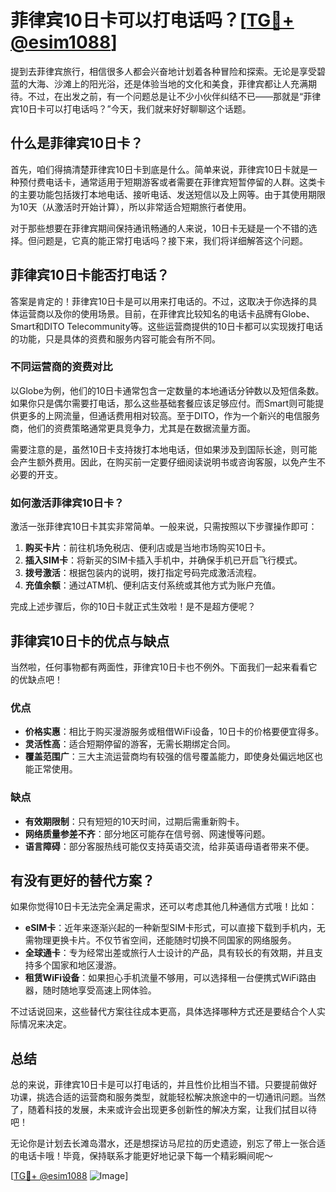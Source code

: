 # 菲律宾10日卡可以打电话吗？[[TG💪+ @esim1088](https://t.me/s/esim1088)]

提到去菲律宾旅行，相信很多人都会兴奋地计划着各种冒险和探索。无论是享受碧蓝的大海、沙滩上的阳光浴，还是体验当地的文化和美食，菲律宾都让人充满期待。不过，在出发之前，有一个问题总是让不少小伙伴纠结不已——那就是“菲律宾10日卡可以打电话吗？”今天，我们就来好好聊聊这个话题。

## 什么是菲律宾10日卡？

首先，咱们得搞清楚菲律宾10日卡到底是什么。简单来说，菲律宾10日卡就是一种预付费电话卡，通常适用于短期游客或者需要在菲律宾短暂停留的人群。这类卡的主要功能包括拨打本地电话、接听电话、发送短信以及上网等。由于其使用期限为10天（从激活时开始计算），所以非常适合短期旅行者使用。

对于那些想要在菲律宾期间保持通讯畅通的人来说，10日卡无疑是一个不错的选择。但问题是，它真的能正常打电话吗？接下来，我们将详细解答这个问题。

## 菲律宾10日卡能否打电话？

答案是肯定的！菲律宾10日卡是可以用来打电话的。不过，这取决于你选择的具体运营商以及你的使用场景。目前，在菲律宾比较知名的电话卡品牌有Globe、Smart和DITO Telecommunity等。这些运营商提供的10日卡都可以实现拨打电话的功能，只是具体的资费和服务内容可能会有所不同。

### 不同运营商的资费对比

以Globe为例，他们的10日卡通常包含一定数量的本地通话分钟数以及短信条数。如果你只是偶尔需要打电话，那么这些基础套餐应该足够应付。而Smart则可能提供更多的上网流量，但通话费用相对较高。至于DITO，作为一个新兴的电信服务商，他们的资费策略通常更具竞争力，尤其是在数据流量方面。

需要注意的是，虽然10日卡支持拨打本地电话，但如果涉及到国际长途，则可能会产生额外费用。因此，在购买前一定要仔细阅读说明书或咨询客服，以免产生不必要的开支。

### 如何激活菲律宾10日卡？

激活一张菲律宾10日卡其实非常简单。一般来说，只需按照以下步骤操作即可：

1. **购买卡片**：前往机场免税店、便利店或是当地市场购买10日卡。
2. **插入SIM卡**：将新买的SIM卡插入手机中，并确保手机已开启飞行模式。
3. **拨号激活**：根据包装内的说明，拨打指定号码完成激活流程。
4. **充值余额**：通过ATM机、便利店支付系统或其他方式为账户充值。

完成上述步骤后，你的10日卡就正式生效啦！是不是超方便呢？

## 菲律宾10日卡的优点与缺点

当然啦，任何事物都有两面性，菲律宾10日卡也不例外。下面我们一起来看看它的优缺点吧！

### 优点

- **价格实惠**：相比于购买漫游服务或租借WiFi设备，10日卡的价格要便宜得多。
- **灵活性高**：适合短期停留的游客，无需长期绑定合同。
- **覆盖范围广**：三大主流运营商均有较强的信号覆盖能力，即使身处偏远地区也能正常使用。

### 缺点

- **有效期限制**：只有短短的10天时间，过期后需重新购卡。
- **网络质量参差不齐**：部分地区可能存在信号弱、网速慢等问题。
- **语言障碍**：部分客服热线可能仅支持英语交流，给非英语母语者带来不便。

## 有没有更好的替代方案？

如果你觉得10日卡无法完全满足需求，还可以考虑其他几种通信方式哦！比如：

- **eSIM卡**：近年来逐渐兴起的一种新型SIM卡形式，可以直接下载到手机内，无需物理更换卡片。不仅节省空间，还能随时切换不同国家的网络服务。
- **全球通卡**：专为经常出差或旅行人士设计的产品，具有较长的有效期，并且支持多个国家和地区漫游。
- **租赁WiFi设备**：如果担心手机流量不够用，可以选择租一台便携式WiFi路由器，随时随地享受高速上网体验。

不过话说回来，这些替代方案往往成本更高，具体选择哪种方式还是要结合个人实际情况来决定。

## 总结

总的来说，菲律宾10日卡是可以打电话的，并且性价比相当不错。只要提前做好功课，挑选合适的运营商和服务类型，就能轻松解决旅途中的一切通讯问题。当然了，随着科技的发展，未来或许会出现更多创新性的解决方案，让我们拭目以待吧！

无论你是计划去长滩岛潜水，还是想探访马尼拉的历史遗迹，别忘了带上一张合适的电话卡哦！毕竟，保持联系才能更好地记录下每一个精彩瞬间呢～

[[TG💪+ @esim1088](https://t.me/s/esim1088) ![Image](https://i.postimg.cc/4NQfJmqS/Snipaste-2025-05-13-00-14-12.png)]